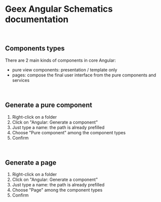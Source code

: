 # Geex Angular Schematics documentation

<br>

## Components types

There are 2 main kinds of components in core Angular:
- pure view components: presentation / template only
- pages: compose the final user interface from the pure components and services

<br>

## Generate a pure component

1. Right-click on a folder
2. Click on "Angular: Generate a component"
3. Just type a name: the path is already prefilled
4. Choose "Pure component" among the component types
5. Confirm

<br>

## Generate a page

1. Right-click on a folder
2. Click on "Angular: Generate a component"
3. Just type a name: the path is already prefilled
4. Choose "Page" among the component types
5. Confirm

<br>
